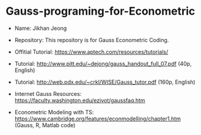 # Gauss-programing-for-Econometric  

* Name: Jikhan Jeong  
* Repository: This repository is for Gauss Econometric Coding.  



* Offitial Tutorial: https://www.aptech.com/resources/tutorials/  
* Tutorial: http://www.pitt.edu/~dejong/gauss_handout_full_07.pdf (40p, English)  
* Tutorial: http://web.pdx.edu/~crkl/WISE/Gauss_tutor.pdf (160p, English)  

* Internet Gauss Resources: https://faculty.washington.edu/ezivot/gaussfaq.htm  
* Econometric Modeling with TS: https://www.cambridge.org/features/econmodelling/chapter1.htm (Gauss, R, Matlab code)  

